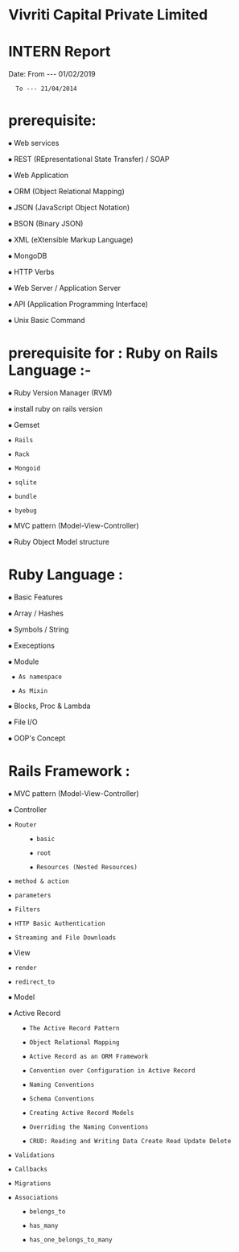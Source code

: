 #     Vivriti Capital Private Limited

# INTERN Report
Date:     From --- 01/02/2019 
	 
	  To --- 21/04/2014

# prerequisite:
⦁	Web services

⦁	REST (REpresentational State Transfer)  /   SOAP 

⦁	Web Application

⦁	ORM (Object Relational Mapping)

⦁	JSON (JavaScript Object Notation)

⦁	BSON (Binary JSON)

⦁	XML (eXtensible Markup Language)

⦁	MongoDB

⦁	HTTP Verbs

⦁	Web Server / Application Server

⦁	API (Application Programming Interface)

⦁	Unix Basic Command


# prerequisite for :      Ruby on Rails Language :-
⦁ Ruby Version Manager (RVM)

⦁ install ruby on rails version

⦁ Gemset

    ⦁ Rails
    
    ⦁ Rack
    
    ⦁ Mongoid
    
    ⦁ sqlite
    
    ⦁ bundle
    
    ⦁ byebug

⦁ MVC pattern  (Model-View-Controller)

⦁ Ruby Object Model structure


# Ruby Language :
⦁	Basic Features

⦁	Array / Hashes

⦁	Symbols / String

⦁	Execeptions

⦁	Module
   
  	 ⦁ As namespace
   
  	 ⦁ As Mixin

⦁ Blocks, Proc & Lambda

⦁ File I/O

⦁ OOP's Concept


# Rails Framework :
⦁ MVC pattern  (Model-View-Controller)

⦁ Controller
      
    ⦁ Router
      
          ⦁ basic
      
          ⦁ root
      
          ⦁ Resources (Nested Resources)
    
    ⦁ method & action
    
    ⦁ parameters
    
    ⦁ Filters
    
    ⦁ HTTP Basic Authentication
    
    ⦁ Streaming and File Downloads 

⦁ View
    
    ⦁ render
    
    ⦁ redirect_to
	
⦁ Model
   
   ⦁ Active Record
    
        ⦁ The Active Record Pattern 
   
        ⦁ Object Relational Mapping
       
        ⦁ Active Record as an ORM Framework
   
        ⦁ Convention over Configuration in Active Record
        
        ⦁ Naming Conventions
        
        ⦁ Schema Conventions 
        
        ⦁ Creating Active Record Models
        
        ⦁ Overriding the Naming Conventions 
        
        ⦁ CRUD: Reading and Writing Data Create Read Update Delete 
    
    ⦁ Validations 
  
    ⦁ Callbacks
    
    ⦁ Migrations
    
    ⦁ Associations
        
        ⦁ belongs_to
        
        ⦁ has_many
        
        ⦁ has_one_belongs_to_many
